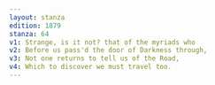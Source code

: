 ```yaml
---
layout: stanza
edition: 1879
stanza: 64
v1: Strange, is it not? that of the myriads who
v2: Before us pass'd the door of Darkness through,
v3: Not one returns to tell us of the Road,
v4: Which to discover we must travel too.
---
```

